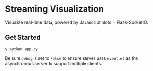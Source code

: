 # Streaming Visualization

Visualize real-time data, powered by Javascript plots + Flask-SocketIO.

## Get Started

```bash
$ python app.py
```

Be sure `debug` is set to `False` to ensure server uses `eventlet` as the asynchronous server to support multiple clients. 
